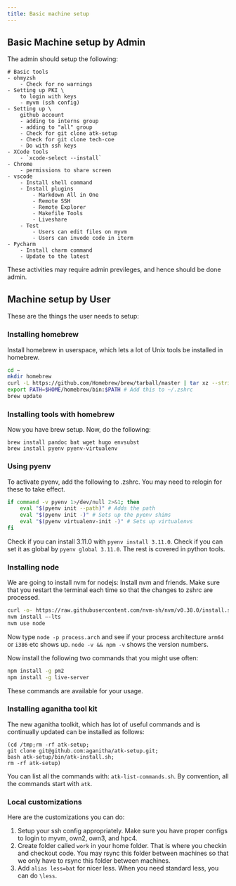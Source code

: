 ```yaml
---
title: Basic machine setup
---
```


## Basic Machine setup by Admin

The admin should setup the following:

```markmap
# Basic tools
- ohmyzsh
    - Check for no warnings
- Setting up PKI \
    to login with keys
    - myvm (ssh config)
- Setting up \
    github account
    - adding to interns group
    - adding to "all" group
    - Check for git clone atk-setup
    - Check for git clone tech-coe
    - Do with ssh keys
- XCode tools 
    - `xcode-select --install`
- Chrome
    - permissions to share screen
- vscode
    - Install shell command
    - Install plugins
        - Markdown All in One
        - Remote SSH
        - Remote Explorer
        - Makefile Tools
        - Liveshare
    - Test
        - Users can edit files on myvm
        - Users can invode code in iterm
- Pycharm
    - Install charm command
    - Update to the latest
```

These activities may require admin previleges, and hence should be done admin.

## Machine setup by User
These are the things the user needs to setup:

### Installing homebrew

Install homebrew in userspace, which lets a lot of Unix tools be installed in homebrew.
``` bash
cd ~
mkdir homebrew
curl -L https://github.com/Homebrew/brew/tarball/master | tar xz --strip 1 -C homebrew
export PATH=$HOME/homebrew/bin:$PATH # Add this to ~/.zshrc
brew update
```

### Installing tools with homebrew
Now you have brew setup. Now, do the following:
```
brew install pandoc bat wget hugo envsubst 
brew install pyenv pyenv-virtualenv
```

### Using pyenv
To activate pyenv, add the following to .zshrc. You may need to relogin for these to take effect.

```bash
if command -v pyenv 1>/dev/null 2>&1; then
    eval "$(pyenv init --path)" # Adds the path
    eval "$(pyenv init -)" # Sets up the pyenv shims
    eval "$(pyenv virtualenv-init -)" # Sets up virtualenvs
fi
```
Check if you can install 3.11.0 with `pyenv install 3.11.0`. Check if you can set it as global by `pyenv global 3.11.0`. The rest is covered in python tools.

### Installing node

We are going to install nvm for nodejs: Install nvm and friends. Make sure that you restart the terminal each time so that the changes to zshrc are processed. 
``` bash
curl -o- https://raw.githubusercontent.com/nvm-sh/nvm/v0.38.0/install.sh | bash
nvm install –-lts
nvm use node
```
Now type `node -p process.arch` and see if your process architecture `arm64` or `i386` etc shows up. `node -v && npm -v` shows the version numbers. 

Now install the following two commands that you might use often:
``` bash
npm install -g pm2
npm install -g live-server
```
These commands are available for your usage.

### Installing aganitha tool kit
The new aganitha toolkit, which has lot of useful commands and is continually updated 
can be installed as follows:
```
(cd /tmp;rm -rf atk-setup; 
git clone git@github.com:aganitha/atk-setup.git; 
bash atk-setup/bin/atk-install.sh; 
rm -rf atk-setup)
```

You can list all the commands with: `atk-list-commands.sh`. By convention, all the commands start with `atk`. 

### Local customizations
Here are the customizations you can do:

1. Setup your ssh config appropriately. Make sure you have proper configs to login to myvm, own2, own3, and hpc4. 
2. Create folder called `work` in your home folder. That is where you checkin and checkout code. You may rsync this folder between machines so that we only have to rsync this folder between machines.
3. Add `alias less=bat` for nicer less. When you need standard less, you can do `\less`. 


